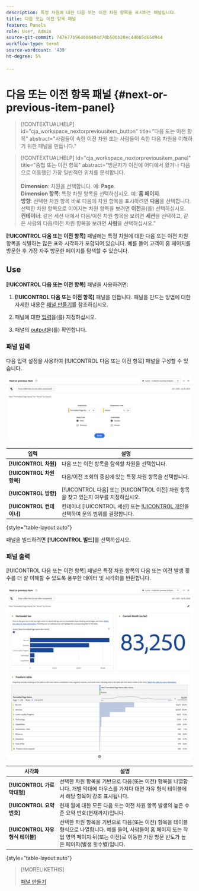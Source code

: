 ```yaml
---
description: 특정 차원에 대한 다음 또는 이전 차원 항목을 표시하는 패널입니다.
title: 다음 또는 이전 항목 패널
feature: Panels
role: User, Admin
source-git-commit: 747e77b964006404d70b500b28ec44005d65d944
workflow-type: tm+mt
source-wordcount: '439'
ht-degree: 5%

---
```


# 다음 또는 이전 항목 패널 {#next-or-previous-item-panel}

<!-- markdownlint-disable MD034 -->

>[!CONTEXTUALHELP]
>id="cja_workspace_nextorpreviousitem_button"
>title="다음 또는 이전 항목"
>abstract="사람들이 속한 이전 차원 또는 사람들이 속한 다음 차원을 이해하기 위한 패널을 만듭니다."

<!-- markdownlint-disable MD034 -->

<!-- markdownlint-disable MD034 -->

>[!CONTEXTUALHELP]
>id="cja_workspace_nextorpreviousitem_panel"
>title="중첩 또는 이전 항목"
>abstract="방문자가 이전에 어디에서 왔거나 다음으로 이동했던 가장 일반적인 위치를 분석합니다.<br/><br/>**Dimension**: 차원을 선택합니다. 예: **Page**.<br/>**Dimension 항목**: 특정 차원 항목을 선택하십시오. 예: **홈 페이지**.<br/>**방향**: 선택한 차원 항목 바로 다음에 차원 항목을 표시하려면 **다음**&#x200B;을 선택합니다. 선택한 차원 항목으로 이어지는 차원 항목을 보려면 **이전**&#x200B;을(를) 선택하십시오.<br/>**컨테이너**: 같은 세션 내에서 다음/이전 차원 항목을 보려면 **세션**&#x200B;을 선택하고, 같은 사람의 다음/이전 차원 항목을 보려면 **사람**&#x200B;을 선택하십시오."

<!-- markdownlint-enable MD034 -->



**[!UICONTROL 다음 또는 이전 항목]** 패널에는 특정 차원에 대한 다음 또는 이전 차원 항목을 식별하는 많은 표와 시각화가 포함되어 있습니다. 예를 들어 고객이 홈 페이지를 방문한 후 가장 자주 방문한 페이지를 탐색할 수 있습니다.

## Use

**[!UICONTROL 다음 또는 이전 항목]** 패널을 사용하려면:

1. **[!UICONTROL 다음 또는 이전 항목]** 패널을 만듭니다. 패널을 만드는 방법에 대한 자세한 내용은 [패널 만들기](panels.md#create-a-panel)를 참조하십시오.

1. 패널에 대한 [입력](#panel-input)을(를) 지정하십시오.

1. 패널의 [output](#panel-output)을(를) 확인합니다.

### 패널 입력

다음 입력 설정을 사용하여 [!UICONTROL 다음 또는 이전 항목] 패널을 구성할 수 있습니다.

![다음 또는 이전 항목 패널](assets/next-or-previous-item.png)

| 입력 | 설명 |
| --- | --- |
| **[!UICONTROL 차원]** | 다음 또는 이전 항목을 탐색할 차원을 선택합니다. |
| **[!UICONTROL 차원 항목]** | 다음/이전 조회의 중심에 있는 특정 차원 항목을 선택합니다. |
| **[!UICONTROL 방향]** | [!UICONTROL 다음] 또는 [!UICONTROL 이전] 차원 항목을 찾고 있는지 여부를 지정하십시오. |
| **[!UICONTROL 컨테이너]** | 컨테이너 [!UICONTROL 세션] 또는 [!UICONTROL 개인](기본값)을 선택하여 문의 범위를 결정합니다. |

{style="table-layout:auto"}

패널을 빌드하려면 **[!UICONTROL 빌드]**&#x200B;를 선택하십시오.

### 패널 출력

[!UICONTROL 다음 또는 이전 항목] 패널은 특정 차원 항목의 다음 또는 이전 발생 횟수를 더 잘 이해할 수 있도록 풍부한 데이터 및 시각화를 반환합니다.


![다음/이전 패널 출력](assets/next-or-previous-item-output.png)


| 시각화 | 설명 |
| --- | --- |
| **[!UICONTROL 가로 막대형]** | 선택한 차원 항목을 기반으로 다음(또는 이전) 항목을 나열합니다. 개별 막대에 마우스를 가져다 대면 자유 형식 테이블에서 해당 항목이 강조 표시됩니다. |
| **[!UICONTROL 요약 번호]** | 현재 월에 대한 모든 다음 또는 이전 차원 항목 발생의 높은 수준 요약 번호(현재까지)입니다. |
| **[!UICONTROL 자유 형식 테이블]** | 선택한 차원 항목을 기반으로 다음(또는 이전) 항목을 테이블 형식으로 나열합니다. 예를 들어, 사람들이 홈 페이지 또는 작업 영역 페이지 뒤(또는 이전)로 이동한 가장 방문 빈도가 높은 페이지(발생 횟수별)입니다. |

{style="table-layout:auto"}


>[!MORELIKETHIS]
>
>[패널 만들기](/help/analysis-workspace/c-panels/panels.md#create-a-panel)
>